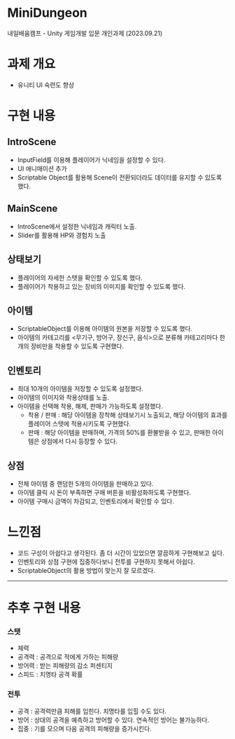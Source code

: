 # MiniDungeon
 내일배움캠프 - Unity 게임개발 입문 개인과제 (2023.09.21)

 # 과제 개요
 - 유니티 UI 숙련도 향상

 # 구현 내용
 
 ## IntroScene
- InputField를 이용해 플레이어가 닉네임을 설정할 수 있다.
- UI 애니매이션 추가
- Scriptable Object를 활용해 Scene이 전환되더라도 데이터를 유지할 수 있도록 했다.

## MainScene
- IntroScene에서 설정한 닉네임과 캐릭터 노출.
- Slider를 활용해 HP와 경험치 노출

## 상태보기
- 플레이어의 자세한 스탯을 확인할 수 있도록 했다.
- 플레이어가 착용하고 있는 장비의 이미지를 확인할 수 있도록 했다.

## 아이템
- ScriptableObject를 이용해 아이템의 원본을 저장할 수 있도록 했다.
- 아이템의 카테고리를 <무기구, 방어구, 장신구, 음식>으로 분류해 카테고리마다 한 개의 장비만을 착용할 수 있도록 구현했다.

## 인벤토리
- 최대 10개의 아이템을 저장할 수 있도록 설정했다.
- 아이템의 이미지와 착용상태를 노출.
- 아이템을 선택해 착용, 해제, 판매가 가능하도록 설정했다.
    - 착용 / 판매 : 해당 아이템을 장착해 상태보기시 노출되고, 해당 아이템의 효과를 플레이어 스탯에 적용시키도록 구현했다.
    - 판매 : 해당 아이템을 판매하며, 가격의 50%를 환불받을 수 있고, 판매한 아이템은 상점에서 다시 등장할 수 있다.

## 상점
- 전체 아이템 중 랜덤한 5개의 아이템을 판매하고 있다.
- 아이템 클릭 시 돈이 부족하면 구매 버튼을 비활성화하도록 구현했다.
- 아이템 구매시 금액이 차감되고, 인벤토리에서 확인할 수 있다.


# 느낀점
- 코드 구성이 아쉽다고 생각된다. 좀 더 시간이 있었으면 깔끔하게 구현해보고 싶다.
- 인벤토리와 상점 구현에 집중하다보니 전투를 구현하지 못해서 아쉽다.
- ScriptableObject의 활용 방법이 맞는지 잘 모르겠다.

---

# 추후 구현 내용

### 스탯
- 체력
- 공격력 : 공격으로 적에게 가하는 피해량
- 방어력 : 받는 피해량의 감소 퍼센티지
- 스피드 : 치명타 공격 확률

### 전투
- 공격 : 공격력만큼 피해를 입힌다. 치명타를 입힐 수도 있다.
- 방어 : 상대의 공격을 예측하고 방어할 수 있다. 연속적인 방어는 불가능하다.
- 집중 : 기를 모으며 다음 공격의 피해량을 증가시킨다.